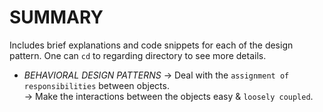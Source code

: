 # SUMMARY
Includes brief explanations and code snippets for each of the design pattern. One can `cd` to regarding directory to see more details.

+ *BEHAVIORAL DESIGN PATTERNS*  &rarr; Deal with the `assignment of responsibilities` between objects.  <br>
                                &rarr; Make the interactions between the objects easy & `loosely coupled`.